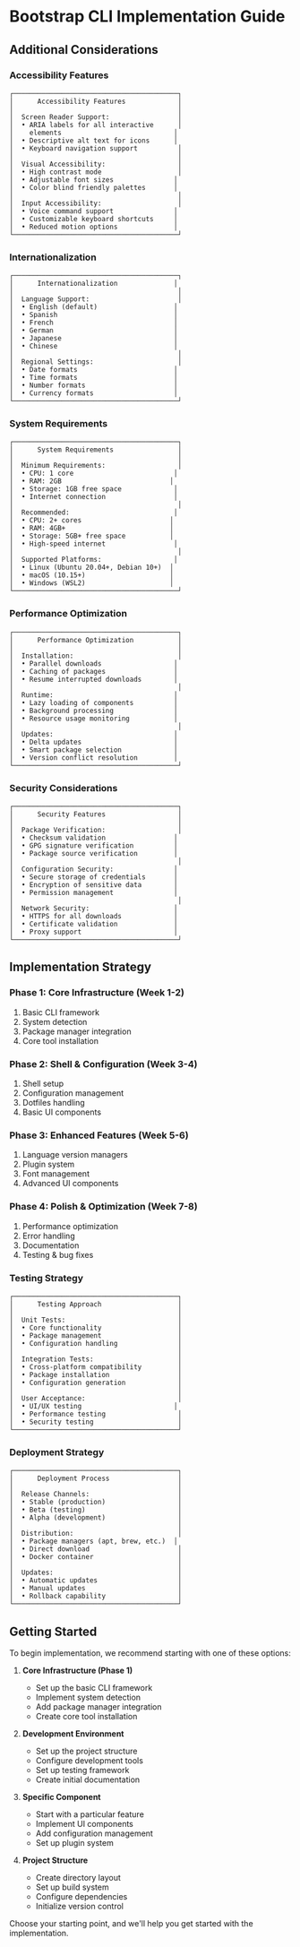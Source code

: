 # Bootstrap CLI Implementation Guide

## Additional Considerations

### Accessibility Features
```
┌─────────────────────────────────────────┐
│      Accessibility Features             │
│                                         │
│  Screen Reader Support:                 │
│  • ARIA labels for all interactive      │
│    elements                            │
│  • Descriptive alt text for icons      │
│  • Keyboard navigation support          │
│                                         │
│  Visual Accessibility:                  │
│  • High contrast mode                   │
│  • Adjustable font sizes               │
│  • Color blind friendly palettes       │
│                                         │
│  Input Accessibility:                   │
│  • Voice command support               │
│  • Customizable keyboard shortcuts     │
│  • Reduced motion options              │
└─────────────────────────────────────────┘
```

### Internationalization
```
┌─────────────────────────────────────────┐
│      Internationalization              │
│                                         │
│  Language Support:                      │
│  • English (default)                   │
│  • Spanish                             │
│  • French                              │
│  • German                              │
│  • Japanese                            │
│  • Chinese                             │
│                                         │
│  Regional Settings:                     │
│  • Date formats                        │
│  • Time formats                        │
│  • Number formats                      │
│  • Currency formats                    │
└─────────────────────────────────────────┘
```

### System Requirements
```
┌─────────────────────────────────────────┐
│      System Requirements                │
│                                         │
│  Minimum Requirements:                  │
│  • CPU: 1 core                         │
│  • RAM: 2GB                           │
│  • Storage: 1GB free space             │
│  • Internet connection                 │
│                                         │
│  Recommended:                          │
│  • CPU: 2+ cores                      │
│  • RAM: 4GB+                          │
│  • Storage: 5GB+ free space           │
│  • High-speed internet                 │
│                                         │
│  Supported Platforms:                  │
│  • Linux (Ubuntu 20.04+, Debian 10+)  │
│  • macOS (10.15+)                     │
│  • Windows (WSL2)                     │
└─────────────────────────────────────────┘
```

### Performance Optimization
```
┌─────────────────────────────────────────┐
│      Performance Optimization           │
│                                         │
│  Installation:                          │
│  • Parallel downloads                  │
│  • Caching of packages                 │
│  • Resume interrupted downloads        │
│                                         │
│  Runtime:                              │
│  • Lazy loading of components          │
│  • Background processing               │
│  • Resource usage monitoring           │
│                                         │
│  Updates:                              │
│  • Delta updates                       │
│  • Smart package selection             │
│  • Version conflict resolution         │
└─────────────────────────────────────────┘
```

### Security Considerations
```
┌─────────────────────────────────────────┐
│      Security Features                  │
│                                         │
│  Package Verification:                  │
│  • Checksum validation                 │
│  • GPG signature verification          │
│  • Package source verification         │
│                                         │
│  Configuration Security:               │
│  • Secure storage of credentials       │
│  • Encryption of sensitive data        │
│  • Permission management               │
│                                         │
│  Network Security:                     │
│  • HTTPS for all downloads             │
│  • Certificate validation              │
│  • Proxy support                       │
└─────────────────────────────────────────┘
```

## Implementation Strategy

### Phase 1: Core Infrastructure (Week 1-2)
1. Basic CLI framework
2. System detection
3. Package manager integration
4. Core tool installation

### Phase 2: Shell & Configuration (Week 3-4)
1. Shell setup
2. Configuration management
3. Dotfiles handling
4. Basic UI components

### Phase 3: Enhanced Features (Week 5-6)
1. Language version managers
2. Plugin system
3. Font management
4. Advanced UI components

### Phase 4: Polish & Optimization (Week 7-8)
1. Performance optimization
2. Error handling
3. Documentation
4. Testing & bug fixes

### Testing Strategy
```
┌─────────────────────────────────────────┐
│      Testing Approach                   │
│                                         │
│  Unit Tests:                            │
│  • Core functionality                   │
│  • Package management                   │
│  • Configuration handling               │
│                                         │
│  Integration Tests:                     │
│  • Cross-platform compatibility         │
│  • Package installation                 │
│  • Configuration generation             │
│                                         │
│  User Acceptance:                       │
│  • UI/UX testing                       │
│  • Performance testing                  │
│  • Security testing                     │
└─────────────────────────────────────────┘
```

### Deployment Strategy
```
┌─────────────────────────────────────────┐
│      Deployment Process                 │
│                                         │
│  Release Channels:                      │
│  • Stable (production)                  │
│  • Beta (testing)                       │
│  • Alpha (development)                  │
│                                         │
│  Distribution:                          │
│  • Package managers (apt, brew, etc.)  │
│  • Direct download                      │
│  • Docker container                     │
│                                         │
│  Updates:                               │
│  • Automatic updates                    │
│  • Manual updates                       │
│  • Rollback capability                  │
└─────────────────────────────────────────┘
```

## Getting Started

To begin implementation, we recommend starting with one of these options:

1. **Core Infrastructure (Phase 1)**
   - Set up the basic CLI framework
   - Implement system detection
   - Add package manager integration
   - Create core tool installation

2. **Development Environment**
   - Set up the project structure
   - Configure development tools
   - Set up testing framework
   - Create initial documentation

3. **Specific Component**
   - Start with a particular feature
   - Implement UI components
   - Add configuration management
   - Set up plugin system

4. **Project Structure**
   - Create directory layout
   - Set up build system
   - Configure dependencies
   - Initialize version control

Choose your starting point, and we'll help you get started with the implementation. 